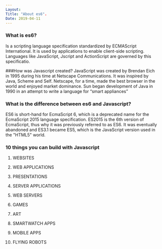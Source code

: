 ```yaml
---
Layout:
Title: "About es6".
Date: 2019-04-11
---
```


### What is es6?

 Is a scripting language specification standardized by ECMAScript International. 
 It is used by applications to enable client-side scripting.
  Languages like JavaScript, Jscript and ActionScript are governed by this specificatio.


###How was Javascript created?
JavaScript was created by Brendan Eich in 1995 during his time at Netscape Communications. 
It was inspired by Java, Scheme and Self. Netscape, for a time, made the best browser in the world and enjoyed market dominance. 
Sun began development of Java in 1990 in an attempt to write a language for “smart appliances”

  ### What is the difference between es6 and Javascript?
ES6 is short-hand for EcmaScript 6, which is a deprecated name for the EcmaScript 2015 language specification.
ES2015 is the 6th version of EcmaScript, thus why it was previously referred to as ES6.
It was eventually abandoned and ES3.1 became ES5, 
which is the JavaScript version used in the "HTML5" world.


### 10 things you can build with Javascript

1. WEBSITES

2. WEB APPLICATIONS

3. PRESENTATIONS

4. SERVER APPLICATIONS

5. WEB SERVERS

6. GAMES

7. ART

8. SMARTWATCH APPS

9. MOBILE APPS

10. FLYING ROBOTS